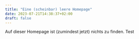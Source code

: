 ```yaml
---
title: "Eine (scheinbar) leere Homepage"
date: 2023-07-21T14:38:37+02:00
draft: false
---
```

Auf dieser Homepage ist (zumindest jetzt) nichts zu finden.
Test
